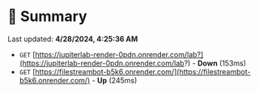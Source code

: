 # 📖 Summary
Last updated: **4/28/2024, 4:25:36 AM**

- `GET` [https://jupiterlab-render-0pdn.onrender.com/lab?](https://jupiterlab-render-0pdn.onrender.com/lab?) - **Down** (153ms)
- `GET` [https://filestreambot-b5k6.onrender.com/](https://filestreambot-b5k6.onrender.com/) - **Up** (245ms)
